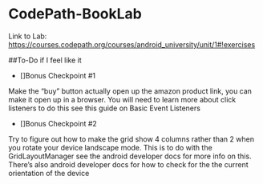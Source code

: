 # CodePath-BookLab

Link to Lab:
https://courses.codepath.org/courses/android_university/unit/1#!exercises

##To-Do if I feel like it
- []Bonus Checkpoint #1

Make the “buy” button actually open up the amazon product link, you can make it open up in a browser. You will need to learn more about click listeners to do this see this guide on Basic Event Listeners

- []Bonus Checkpoint #2

Try to figure out how to make the grid show 4 columns rather than 2 when you rotate your device landscape mode. This is to do with the GridLayoutManager see the android developer docs for more info on this. There’s also android developer docs for how to check for the the current orientation of the device
